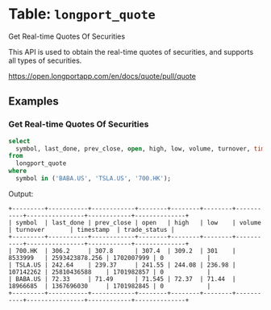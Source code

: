 # Table: `longport_quote`

Get Real-time Quotes Of Securities

This API is used to obtain the real-time quotes of securities, and supports all types of securities.

https://open.longportapp.com/en/docs/quote/pull/quote

## Examples

### Get Real-time Quotes Of Securities

```sql
select
  symbol, last_done, prev_close, open, high, low, volume, turnover, timestamp, trade_status
from
  longport_quote
where
  symbol in ('BABA.US', 'TSLA.US', '700.HK');
```

Output:

```
+---------+-----------+------------+--------+--------+--------+-----------+----------------+------------+--------------+
| symbol  | last_done | prev_close | open   | high   | low    | volume    | turnover       | timestamp  | trade_status |
+---------+-----------+------------+--------+--------+--------+-----------+----------------+------------+--------------+
| 700.HK  | 306.2     | 307.8      | 307.4  | 309.2  | 301    | 8533999   | 2593423878.256 | 1702007999 | 0            |
| TSLA.US | 242.64    | 239.37     | 241.55 | 244.08 | 236.98 | 107142262 | 25810436588    | 1701982857 | 0            |
| BABA.US | 72.33     | 71.49      | 71.545 | 72.37  | 71.44  | 18966685  | 1367696030     | 1701982845 | 0            |
+---------+-----------+------------+--------+--------+--------+-----------+----------------+------------+--------------+
```
